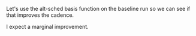 Let's use the alt-sched basis function on the baseline run so we can see if that improves the cadence.

I expect a marginal improvement.

